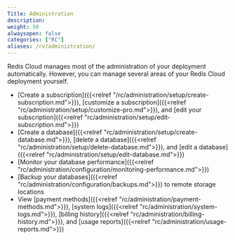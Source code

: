 ```yaml
---
Title: Administration
description:
weight: 50
alwaysopen: false
categories: ["RC"]
aliases: /rv/administration/
---
```

Redis Cloud manages most of the administration of your deployment automatically. However, you can manage several areas of your Redis Cloud deployment yourself.

- [Create a subscription]({{<relref "/rc/administration/setup/create-subscription.md">}}), [customize a subscription]({{<relref "rc/administration/setup/customize-pro.md">}}), and [edit your subscription]({{<relref "rc/administration/setup/edit-subscription.md">}}) 
- [Create a database]({{<relref "rc/administration/setup/create-database.md">}}), [delete a database]({{<relref "rc/administration/setup/delete-database.md">}}), and [edit a database]({{<relref "rc/administration/setup/edit-database.md">}}) 
- [Monitor your database performance]({{<relref "rc/administration/configuration/monitoring-performance.md">}}) 
- [Backup your databases]({{<relref "rc/administration/configuration/backups.md">}}) to remote storage locations
- View [payment methods]({{<relref "rc/administration/payment-methods.md">}}), [system logs]({{<relref "rc/administration/system-logs.md">}}), [billing history]({{<relref "rc/administration/billing-history.md">}}), and [usage reports]({{<relref "rc/administration/usage-reports.md">}})
